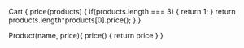 Cart {
  price(products) {
    if(products.length === 3) {
      return 1;
    }
    return products.length*products[0].price();
  }
}

Product(name, price){
  price() {
    return price
  }
}
